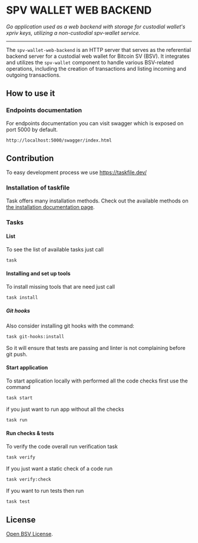# SPV WALLET WEB BACKEND

_Go application used as a web backend with storage for custodial wallet's xpriv keys, utilizing a non-custodial spv-wallet service._

---

The `spv-wallet-web-backend` is an HTTP server that serves as the referential backend server for a custodial web wallet for Bitcoin SV (BSV). It integrates and utilizes the `spv-wallet` component to handle various BSV-related operations, including the creation of transactions and listing incoming and outgoing transactions.

## How to use it

### Endpoints documentation

For endpoints documentation you can visit swagger which is exposed on port 5000 by default.

```
http://localhost:5000/swagger/index.html
```

## Contribution

To easy development process we use https://taskfile.dev/

### Installation of taskfile

Task offers many installation methods. Check out the available methods on [the installation documentation page](https://taskfile.dev/installation/).

### Tasks

#### List

To see the list of available tasks just call

```bash
task
```

#### Installing and set up tools

To install missing tools that are need just call

```bash
task install
```

##### Git hooks

Also consider installing git hooks with the command:

```bash
task git-hooks:install
```

So it will ensure that tests are passing and linter is not complaining before git push.

#### Start application

To start application locally with performed all the code checks first use the command

```bash
task start
```

if you just want to run app without all the checks

```bash
task run
```

#### Run checks & tests

To verify the code overall run verification task

```bash
task verify
```

If you just want a static check of a code run

```bash
task verify:check
```

If you want to run tests then run

```bash
task test
```

## License

[Open BSV License](https://github.com/bitcoin-sv/bitcoin-sv/blob/master/LICENSE).
